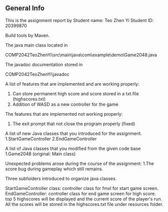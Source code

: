 ## General Info

This is the assignment report
by 
Student name: Teo Zhen Yi
Student ID: 20399870

Build tools by Maven.

The java main class located in 

COMP2042TeoZhenYi\src\main\java\com\example\demo\Game2048.java

The javadoc documentation stored in

COMP2042TeoZhenYi\javadoc

A list of features that are implemented and are working properly:
1. Can store permanent high score and score stored in a txt.file (highscores.txt)
2. Addition of WASD as a new controller for the game 

The features that are implemented not working properly:
1. The exit prompt that not close the program properly (fixed)

A list of new Java classes that you introduced for the assignment.
1.StartGameController
2.EndGameController

A list of Java classes that you modified from the given code base
1.Game2048 (original: Main class)

Unexpected problems arose during the course of the assignment:
1.The score bug during gameplay which still remains.

Three subfolders introduced to organize java classes.

StartGameController class: controller class for fmxl for start game screen.
EndGameController: controller class for end game screen for high score. top 5 highscores will be displayed and the current score of the player's run.
All the scores will be stored in the highscores.txt file under resources folder.











